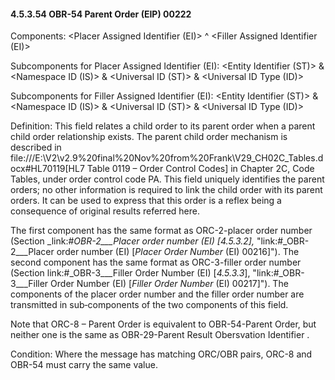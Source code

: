 #### 4.5.3.54 OBR-54 Parent Order (EIP) 00222

Components: &lt;Placer Assigned Identifier (EI)> ^ &lt;Filler Assigned Identifier (EI)>

Subcomponents for Placer Assigned Identifier (EI): &lt;Entity Identifier (ST)> & &lt;Namespace ID (IS)> & &lt;Universal ID (ST)> & &lt;Universal ID Type (ID)>

Subcomponents for Filler Assigned Identifier (EI): &lt;Entity Identifier (ST)> & &lt;Namespace ID (IS)> & &lt;Universal ID (ST)> & &lt;Universal ID Type (ID)>

Definition: This field relates a child order to its parent order when a parent child order relationship exists. The parent child order mechanism is described in file:///E:\V2\v2.9%20final%20Nov%20from%20Frank\V29_CH02C_Tables.docx#HL70119[HL7 Table 0119 – Order Control Codes] in Chapter 2C, Code Tables, under order control code PA. This field uniquely identifies the parent orders; no other information is required to link the child order with its parent orders. It can be used to express that this order is a reflex being a consequence of original results referred here.

The first component has the same format as ORC-2-placer order number (Section _link:#_OBR-2___Placer order number   (EI) [4.5.3.2],_ "link:#_OBR-2___Placer order number   (EI) [_Placer Order Number_ (EI) 00216]"). The second component has the same format as ORC-3-filler order number (Section link:#_OBR-3___Filler Order Number   (EI) [_4.5.3.3_], "link:#_OBR-3___Filler Order Number   (EI) [_Filler Order Number_ (EI) 00217]"). The components of the placer order number and the filler order number are transmitted in sub‑components of the two components of this field.

Note that ORC-8 – Parent Order is equivalent to OBR-54-Parent Order, but neither one is the same as OBR-29-Parent Result Obersvation Identifier .

Condition: Where the message has matching ORC/OBR pairs, ORC-8 and OBR-54 must carry the same value.
